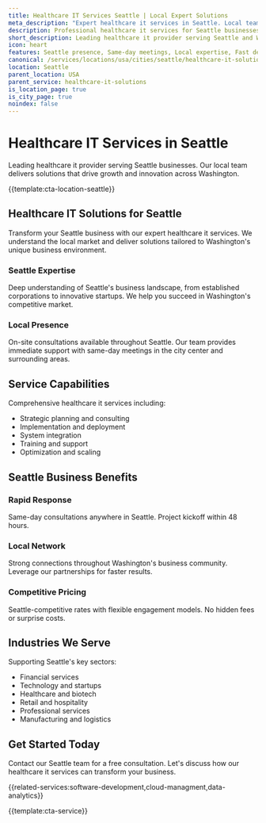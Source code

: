 ```yaml
---
title: Healthcare IT Services Seattle | Local Expert Solutions
meta_description: "Expert healthcare it services in Seattle. Local team, same-day consultations, proven results. Transform your business today."
description: Professional healthcare it services for Seattle businesses
short_description: Leading healthcare it provider serving Seattle and Washington.
icon: heart
features: Seattle presence, Same-day meetings, Local expertise, Fast deployment, Competitive rates, Proven track record
canonical: /services/locations/usa/cities/seattle/healthcare-it-solutions-seattle.html
location: Seattle
parent_location: USA
parent_service: healthcare-it-solutions
is_location_page: true
is_city_page: true
noindex: false
---
```


# Healthcare IT Services in Seattle

Leading healthcare it provider serving Seattle businesses. Our local team delivers solutions that drive growth and innovation across Washington.

{{template:cta-location-seattle}}

## Healthcare IT Solutions for Seattle

Transform your Seattle business with our expert healthcare it services. We understand the local market and deliver solutions tailored to Washington's unique business environment.

### Seattle Expertise

Deep understanding of Seattle's business landscape, from established corporations to innovative startups. We help you succeed in Washington's competitive market.

### Local Presence

On-site consultations available throughout Seattle. Our team provides immediate support with same-day meetings in the city center and surrounding areas.

## Service Capabilities

Comprehensive healthcare it services including:
- Strategic planning and consulting
- Implementation and deployment
- System integration
- Training and support
- Optimization and scaling

## Seattle Business Benefits

### Rapid Response
Same-day consultations anywhere in Seattle. Project kickoff within 48 hours.

### Local Network
Strong connections throughout Washington's business community. Leverage our partnerships for faster results.

### Competitive Pricing
Seattle-competitive rates with flexible engagement models. No hidden fees or surprise costs.

## Industries We Serve

Supporting Seattle's key sectors:
- Financial services
- Technology and startups
- Healthcare and biotech
- Retail and hospitality
- Professional services
- Manufacturing and logistics

## Get Started Today

Contact our Seattle team for a free consultation. Let's discuss how our healthcare it services can transform your business.

{{related-services:software-development,cloud-managment,data-analytics}}

{{template:cta-service}}
